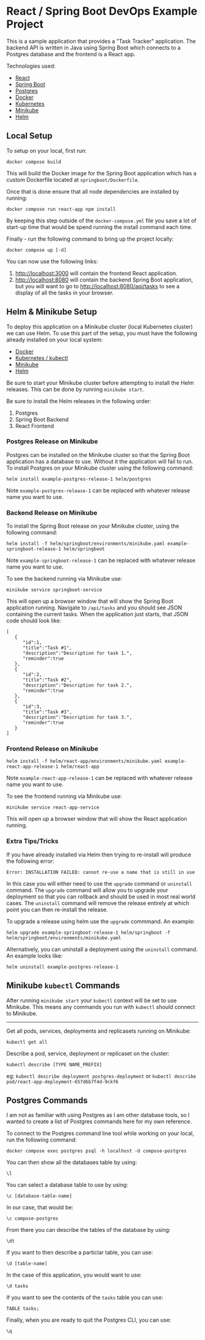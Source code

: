 # React / Spring Boot DevOps Example Project

This is a sample application that provides a "Task Tracker" application. The backend API is written in Java using Spring Boot which connects to a Postgres database and the frontend is a React app.

Technologies used:

- [React](https://react.dev/)
- [Spring Boot](https://spring.io/projects/spring-boot/)
- [Postgres](https://www.postgresql.org/)
- [Docker](https://www.docker.com/)
- [Kubernetes](https://kubernetes.io/)
- [Minikube](https://minikube.sigs.k8s.io/docs/)
- [Helm](https://helm.sh/)

## Local Setup

To setup on your local, first run:

```
docker compose build
```

This will build the Docker image for the Spring Boot application which has a custom Dockerfile located at `springboot/Dockerfile`.

Once that is done ensure that all node dependencies are installed by running:

```
docker compose run react-app npm install
```

By keeping this step outside of the `docker-compose.yml` file you save a lot of start-up time that would be spend running the install command each time.

Finally - run the following command to bring up the project locally:

```
docker compose up [-d]
```

You can now use the following links:

1. [http://localhost:3000](http://localhost:3000) will contain the frontend React application.
2. [http://localhost:8080](http://localhost:8080) will contain the backend Spring Boot application, but you will want to go to [http://localhost:8080/api/tasks](http://localhost:8080/api/tasks) to see a display of all the tasks in your browser.

## Helm & Minikube Setup

To deploy this application on a Minikube cluster (local Kubernetes cluster) we can use Helm. To use this part of the setup, you must have the following already installed on your local system:

- [Docker](https://docs.docker.com/get-docker/)
- [Kubernetes / kubectl](https://kubernetes.io/docs/tasks/tools/)
- [Minikube](https://minikube.sigs.k8s.io/docs/start/)
- [Helm](https://helm.sh/docs/intro/install/)

Be sure to start your Minikube cluster before attempting to install the Helm releases. This can be done by running `minikube start`.

Be sure to install the Helm releases in the following order:

1. Postgres
2. Spring Boot Backend
3. React Frontend

### Postgres Release on Minikube

Postgres can be installed on the Minikube cluster so that the Spring Boot application has a database to use. Without it the application will fail to run. To install Postgres on your Minikube cluster using the following command:

```
helm install example-postgres-release-1 helm/postgres
```

Note `example-postgres-release-1` can be replaced with whatever release name you want to use.

### Backend Release on Minikube

To install the Spring Boot release on your Minikube cluster, using the following command:

```
helm install -f helm/springboot/environments/minikube.yaml example-springboot-release-1 helm/springboot
```

Note `example-springboot-release-1` can be replaced with whatever release name you want to use.

To see the backend running via Minikube use:

```
minikube service springboot-service
```

This will open up a browser window that will show the Spring Boot application running. Navigate to `/api/tasks` and you should see JSON containing the current tasks. When the application just starts, that JSON code should look like:

```
[
   {
      "id":1,
      "title":"Task #1",
      "description":"Description for task 1.",
      "reminder":true
   },
   {
      "id":2,
      "title":"Task #2",
      "description":"Description for task 2.",
      "reminder":true
   },
   {
      "id":3,
      "title":"Task #3",
      "description":"Description for task 3.",
      "reminder":true
   }
]
```

### Frontend Release on Minikube

```
helm install -f helm/react-app/environments/minikube.yaml example-react-app-release-1 helm/react-app
```

Note `example-react-app-release-1` can be replaced with whatever release name you want to use.

To see the frontend running via Minikube use:

```
minikube service react-app-service
```

This will open up a browser window that will show the React application running.

### Extra Tips/Tricks

If you have already installed via Helm then trying to re-install will produce the following error:

```
Error: INSTALLATION FAILED: cannot re-use a name that is still in use
```

In this case you will either need to use the `upgrade` command or `uninstall` command. The `upgrade` command will allow you to upgrade your deployment so that you can rollback and should be used in most real world cases. The `uninstall` command will remove the release entirely at which point you can then re-install the release.

To upgrade a release using helm use the `upgrade` commmand. An example:

```
helm upgrade example-springboot-release-1 helm/springboot -f helm/springboot/environments/minikube.yaml
```

Alternatively, you can uninstall a deployment using the `uninstall` command. An example looks like:

```
helm uninstall example-postgres-release-1
```

## Minikube `kubectl` Commands

After running `minikube start` your `kubectl` context will be set to use Minikube. This means any commands you run with `kubectl` should connect to Minikube.

---

Get all pods, services, deployments and replicasets running on Minikube:

```
kubectl get all
```

Describe a pod, service, deployment or replicaset on the cluster:

```
kubectl describe [TYPE NAME_PREFIX]
```

eg: `kubectl describe deployment postgres-deployment` or `kubectl describe pod/react-app-deployment-657d6b7f4d-9ckf6`

## Postgres Commands

I am not as familiar with using Postgres as I am other database tools, so I wanted to create a list of Postgres commands here for my own reference.

To connect to the Postgres command line tool while working on your local, run the following command:

```
docker compose exec postgres psql -h localhost -U compose-postgres
```

You can then show all the databases table by using:

```
\l
```

You can select a database table to use by using:

```
\c [database-table-name]
```

In our case, that would be:

```
\c compose-postgres
```

From there you can describe the tables of the database by using:

```
\dt
```

If you want to then describe a particlar table, you can use:

```
\d [table-name]
```

In the case of this application, you would want to use:

```
\d tasks
```

If you want to see the contents of the `tasks` table you can use:

```
TABLE tasks;
```

Finally, when you are ready to quit the Postgres CLI, you can use:

```
\q
```